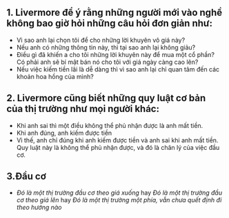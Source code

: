 ## 1. Livermore để ý rằng những người mới vào nghề không bao giờ hỏi những câu hỏi đơn giản như:
- Vì sao anh lại chọn tôi để cho những lời khuyên vô giá này?
- Nếu anh có những thông tin này, thì tại sao anh lại không giảu?
- Điều gì đã khiến a cho tôi những lời khuyên này để mua một cổ phần? Có phải anh sẽ bí mật bán nó cho tôi với giá ngày càng cao lên?
- Nếu việc kiếm tiền lãi là dễ dàng thì vì sao anh lại chỉ quan tâm đến các khoản hoa hồng của mình?
## 2. Livermore cũng biết những quy luật cơ bản của thị trường như mọi người khác:
- Khi anh sai thì một điều không thể phủ nhận được là anh mất tiền.
- Khi anh đúng, anh kiếm được tiền
- Vì thế, anh chỉ đúng khi anh kiếm được tiền và anh sai khi anh mất tiền. Quy luật này là không thể phủ nhận được, và đó là chân lý của việc đầu cơ.
## 3.Đầu cơ
- *Đó là một thị trường đầu cơ theo giá xuống* hay *Đó là một thị trường đầu cơ theo giá lên* hay *Đó là một thị trường một phía, vẫn chưa quết định đi theo hướng nào*

